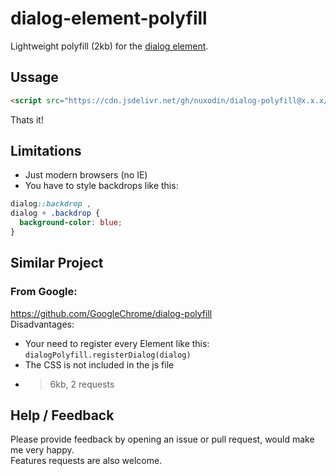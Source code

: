 # dialog-element-polyfill

Lightweight polyfill (2kb) for the [dialog element](https://developer.mozilla.org/en-US/docs/Web/HTML/Element/dialog).


## Ussage

```html
<script src="https://cdn.jsdelivr.net/gh/nuxodin/dialog-polyfill@x.x.x/dialog.min.js" type="module"></script>
```
Thats it!

## Limitations
- Just modern browsers (no IE)
- You have to style backdrops like this:
```css
dialog::backdrop ,
dialog + .backdrop {
  background-color: blue;
}
```

## Similar Project

### From Google: 
https://github.com/GoogleChrome/dialog-polyfill  
Disadvantages:
- Your need to register every Element like this: `dialogPolyfill.registerDialog(dialog)`
- The CSS is not included in the js file
- >6kb, 2 requests

## Help / Feedback

Please provide feedback by opening an issue or pull request, would make me very happy.  
Features requests are also welcome.
